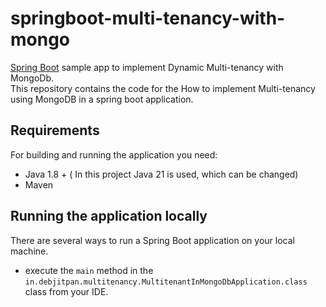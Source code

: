 # springboot-multi-tenancy-with-mongo

[Spring Boot](http://projects.spring.io/spring-boot/) sample app to implement Dynamic Multi-tenancy with MongoDb.\
This repository contains the code for the How to implement Multi-tenancy using MongoDB in a spring boot application.
## Requirements

For building and running the application you need:

- Java 1.8 + ( In this project Java 21 is used, which can be changed)
- Maven

## Running the application locally

There are several ways to run a Spring Boot application on your local machine.

* execute the `main` method in the `in.debjitpan.multitenancy.MultitenantInMongoDbApplication.class` class from your IDE.
